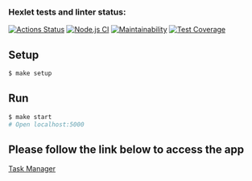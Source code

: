 ### Hexlet tests and linter status:

[![Actions Status](https://github.com/NatalyKT/backend-project-lvl4/workflows/hexlet-check/badge.svg)](https://github.com/NatalyKT/backend-project-lvl4/actions)
[![Node.js CI](https://github.com/NatalyKT/backend-project-lvl4/actions/workflows/project-check.yml/badge.svg)](https://github.com/NatalyKT/backend-project-lvl4/actions)
[![Maintainability](https://api.codeclimate.com/v1/badges/91c61f47157a8467d629/maintainability)](https://codeclimate.com/github/NatalyKT/backend-project-lvl4/maintainability)
[![Test Coverage](https://api.codeclimate.com/v1/badges/91c61f47157a8467d629/test_coverage)](https://codeclimate.com/github/NatalyKT/backend-project-lvl4/test_coverage)

## Setup

```sh
$ make setup
```

## Run

```sh
$ make start
# Open localhost:5000
```

## Please follow the link below to access the app

[Task Manager](https://infinite-thicket-51765.herokuapp.com/)

